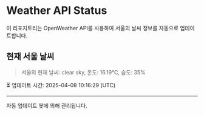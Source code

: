 
# Weather API Status

이 리포지토리는 OpenWeather API를 사용하여 서울의 날씨 정보를 자동으로 업데이트합니다.

## 현재 서울 날씨
> 서울의 현재 날씨: clear sky, 온도: 16.19°C, 습도: 35%

⏳ 업데이트 시간: 2025-04-08 10:16:29 (UTC)

---
자동 업데이트 봇에 의해 관리됩니다.
